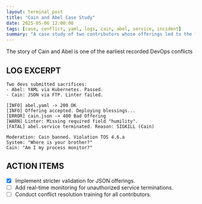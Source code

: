 ```yaml
---
layout: terminal_post
title: "Cain and Abel Case Study"
date: 2025-05-06 12:00:00
tags: [case, conflict, yaml, logs, cain, abel, service, incident]
summary: "A case study of two contributors whose offerings led to the first recorded service conflict and a critical incident in the system."
---
```


The story of Cain and Abel is one of the earliest recorded DevOps conflicts


## **LOG EXCERPT**
```log
Two devs submitted sacrifices:
- Abel: YAML via Kubernetes. Passed.
- Cain: JSON via FTP. Linter failed.

[INFO] abel.yaml -> 200 OK
[INFO] Offering accepted. Deploying blessings...
[ERROR] cain.json -> 400 Bad Offering
[WARN] Linter: Missing required field "humility".
[FATAL] abel.service terminated. Reason: SIGKILL (Cain)

Moderation: Cain banned. Violation TOS 4.6.a
System: "Where is your brother?"
Cain: "Am I my process monitor?"
```

## **ACTION ITEMS**

- [x] Implement stricter validation for JSON offerings.
- [ ] Add real-time monitoring for unauthorized service terminations.
- [ ] Conduct conflict resolution training for all contributors.